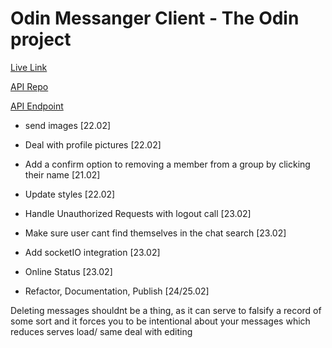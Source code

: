 # Odin Messanger Client - The Odin project

[Live Link]()

[API Repo]()

[API Endpoint]()

- send images [22.02]
- Deal with profile pictures [22.02]
- Add a confirm option to removing a member from a group by clicking their name [21.02]
- Update styles [22.02]

- Handle Unauthorized Requests with logout call [23.02]
- Make sure user cant find themselves in the chat search [23.02]
- Add socketIO integration [23.02]
- Online Status [23.02]

- Refactor, Documentation, Publish [24/25.02]

Deleting messages shouldnt be a thing, as it can serve to falsify a record of some sort and it forces you to be intentional about your messages which reduces serves load/ same deal with editing
